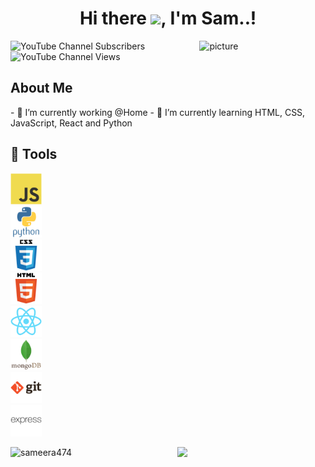 <h1 align="center"> Hi there <img src="https://raw.githubusercontent.com/MartinHeinz/MartinHeinz/master/wave.gif" width="30px">, I'm Sam..! </h1> 

<div>
  <div>
    <img src="https://user-images.githubusercontent.com/74038190/225813708-98b745f2-7d22-48cf-9150-083f1b00d6c9.gif" alt="picture" width="40%" align="right" />
  </div>



<div top-margin=60px  align="left"  width="47%" >
<img alt="YouTube Channel Subscribers" src="https://img.shields.io/youtube/channel/subscribers/UCMEAZUKrw_B23PypVM7MdlA"> <img alt="YouTube Channel Views"   src="https://img.shields.io/youtube/channel/views/UCMEAZUKrw_B23PypVM7MdlA">
<h2>About Me</h2>
  - 🔭 I’m currently working @Home
  - 🌱 I’m currently learning HTML, CSS, JavaScript, React and Python
  </div>
 </div>

<div top-margin=60px>
 <h2>🧰 Tools</h2>
 
 <div style=" width: 50px; ">
  <img src="https://github.com/devicons/devicon/blob/master/icons/javascript/javascript-original.svg" alt="JavaScript logo" width="50px" hight="50px" />
  <img src="https://github.com/devicons/devicon/blob/master/icons/python/python-original-wordmark.svg" alt="Python logo" width="50px" hight="50px" /> 
  <img src="https://github.com/devicons/devicon/blob/master/icons/css3/css3-original-wordmark.svg" alt="CSS logo" width="50px" hight="50px" /> 
  <img src="https://github.com/devicons/devicon/blob/master/icons/html5/html5-original-wordmark.svg" alt="HTML logo" width="50px" hight="50px" />
  <img src="https://github.com/devicons/devicon/blob/master/icons/react/react-original.svg" alt="React logo" width="50px" hight="50px" /> 
  <img src="https://github.com/devicons/devicon/blob/master/icons/mongodb/mongodb-original-wordmark.svg" alt="Mongodb logo" width="50px" hight="50px" />
  <img src="https://github.com/devicons/devicon/blob/master/icons/git/git-original-wordmark.svg" alt="Git logo" width="50px" hight="50px" /> 
  <img src="https://github.com/devicons/devicon/blob/master/icons/express/express-original-wordmark.svg" alt="Express logo" width="50px" hight="50px" /> <br>
 </div>
</div>


<div top-margin=60px>
 <p><img align="left" width="47%" src="https://github-readme-stats.vercel.app/api/top-langs?username=sameera474&show_icons=true&locale=en&layout=compact" alt="sameera474" /></p>
 <p><img align="right" width="47%" src="https://github-readme-stats.vercel.app/api?username=sama&theme=dark&show_icons=true"</p>
 </div>

<!--
**sameera474/sameera474** is a ✨ _special_ ✨ repository because its `README.md` (this file) appears on your GitHub profile.

Here are some ideas to get you started:

- 🔭 I’m currently working on ...
- 🌱 I’m currently learning ...
- 👯 I’m looking to collaborate on ...
- 🤔 I’m looking for help with ...
- 💬 Ask me about ...
- 📫 How to reach me: ...
- 😄 Pronouns: ...
- ⚡ Fun fact: ...
-->
